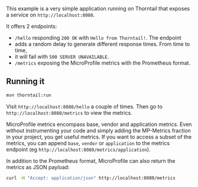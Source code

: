 This example is a very simple application running on Thorntail that exposes a service on `http://localhost:8080`.

It offers 2 endpoints:

* `/hello` responding `200 OK` with `Hello from Thorntail!`. The endpoint
* adds a random delay to generate different response times. From time to time,
* it will fail with `500 SERVER UNAVAILABLE`.
* `/metrics` exposing the MicroProfile metrics with the Prometheus format.

## Running it

```bash
mvn thorntail:run
```

Visit `http://localhost:8080/hello` a couple of times. Then go to `http://localhost:8080/metrics` to view the metrics.

MicroProfile metrics encompass base, vendor and application metrics. Even
without instrumenting your code and simply adding the MP-Metrics fraction in
your project, you get useful metrics. If you want to access a subset of the
metrics, you can append `base`, `vendor` or `application` to the metrics
endpoint (eg `http://localhost:8080/metrics/application`).

In addition to the Prometheus format, MicroProfile can also return the metrics as JSON payload:

```bash
curl -H "Accept: application/json" http://localhost:8080/metrics
```
